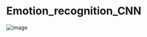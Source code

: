 # Emotion_recognition_CNN
![image](https://github.com/user-attachments/assets/d2c35802-1565-47e8-905d-6492545c62cd)
